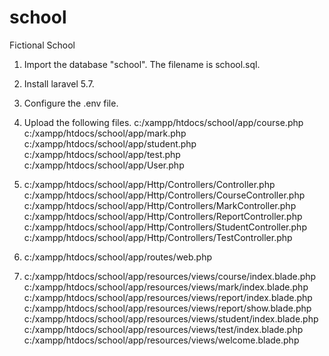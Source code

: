# school
Fictional School
1.  Import the database "school". The filename is school.sql.
2.  Install laravel 5.7.
3.  Configure the .env file.
4.  Upload the following files.
         c:/xampp/htdocs/school/app/course.php
         c:/xampp/htdocs/school/app/mark.php
         c:/xampp/htdocs/school/app/student.php
         c:/xampp/htdocs/school/app/test.php
         c:/xampp/htdocs/school/app/User.php
   

5.    c:/xampp/htdocs/school/app/Http/Controllers/Controller.php
      c:/xampp/htdocs/school/app/Http/Controllers/CourseController.php
      c:/xampp/htdocs/school/app/Http/Controllers/MarkController.php
      c:/xampp/htdocs/school/app/Http/Controllers/ReportController.php
      c:/xampp/htdocs/school/app/Http/Controllers/StudentController.php
      c:/xampp/htdocs/school/app/Http/Controllers/TestController.php
      
6.    c:/xampp/htdocs/school/app/routes/web.php

7.    c:/xampp/htdocs/school/app/resources/views/course/index.blade.php
      c:/xampp/htdocs/school/app/resources/views/mark/index.blade.php 
      c:/xampp/htdocs/school/app/resources/views/report/index.blade.php
      c:/xampp/htdocs/school/app/resources/views/report/show.blade.php
      c:/xampp/htdocs/school/app/resources/views/student/index.blade.php
      c:/xampp/htdocs/school/app/resources/views/test/index.blade.php
      c:/xampp/htdocs/school/app/resources/views/welcome.blade.php
      

